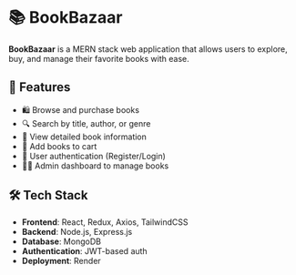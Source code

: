 # 📚 BookBazaar

**BookBazaar** is a MERN stack web application that allows users to explore, buy, and manage their favorite books with ease.

## 🚀 Features

- 🛍️ Browse and purchase books
- 🔍 Search by title, author, or genre
- 🧾 View detailed book information
- 🛒 Add books to cart
- 👤 User authentication (Register/Login)
- 🧑‍💼 Admin dashboard to manage books

## 🛠️ Tech Stack

- **Frontend**: React, Redux, Axios, TailwindCSS
- **Backend**: Node.js, Express.js
- **Database**: MongoDB
- **Authentication**: JWT-based auth
- **Deployment**: Render


